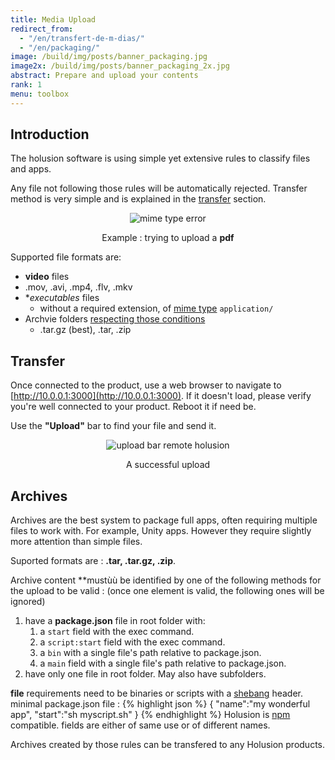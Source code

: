 ```yaml
---
title: Media Upload
redirect_from:
  - "/en/transfert-de-m-dias/"
  - "/en/packaging/"
image: /build/img/posts/banner_packaging.jpg
image2x: /build/img/posts/banner_packaging_2x.jpg
abstract: Prepare and upload your contents
rank: 1
menu: toolbox
---
```


## Introduction

The holusion software is using simple yet extensive rules to classify files and apps.

Any file not following those rules will be automatically rejected. Transfer method is very simple and is explained in the [transfer](#transfer) section.

<center>
  <img alt="mime type error" class="img-responsive" src="/static/img/posts/packaging/remote_error.jpg"/>
  <p>Example : trying to upload a <b>pdf</b></p>
</center>

Supported file formats are:

-  **video** files
  - .mov, .avi, .mp4, .flv, .mkv
- **executables* files
  - without a required extension, of  [mime type](https://fr.wikipedia.org/wiki/Type_MIME) ```application/```
- Archvie folders [respecting those conditions](#archives)
  - .tar.gz (best), .tar, .zip


## Transfer

Once connected to the product, use a web browser to navigate to [http://10.0.0.1:3000](http://10.0.0.1:3000). If it doesn't load, please verify you're well connected to your product. Reboot it if need be.

Use the **"Upload"** bar to find your file and send it.

<center>
  <img alt="upload bar remote holusion" src="/static/img/posts/packaging/upload_bar.jpg"/>
  <p>A successful upload</p>
</center>

## Archives

Archives are the best system to package full apps, often requiring multiple files to work with. For example, Unity apps. However they require slightly more attention than simple files.

Suported formats are : **.tar, .tar.gz, .zip**.

Archive content **mustùù be identified by one of the following methods for the upload to be valid :
(once one element is valid, the following ones will be ignored)

1. have a **package.json** file in root folder with:
    1. a ```start``` field with the exec command.
    2. a ```script:start```  field with the exec command.
    3. a ```bin``` with a single file's path relative to package.json.
    4. a ```main``` field with a single file's path relative to package.json.
3. have only one file in root folder. May also have subfolders.

**file** requirements need to be binaries or scripts with a [shebang](https://fr.wikipedia.org/wiki/Shebang) header.
minimal package.json file :
{% highlight json %}
{
  "name":"my wonderful app",
  "start":"sh myscript.sh"
}
{% endhighlight %}
Holusion is [npm](http://npmjs.org) compatible. fields are either of same use or of different names.

Archives created by those rules can be transfered to any Holusion products.
